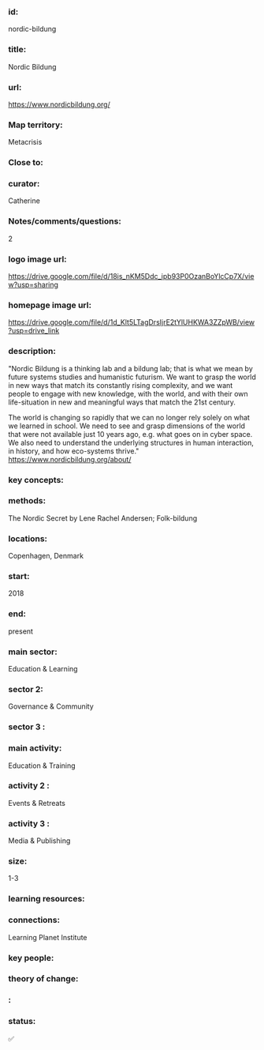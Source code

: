 ### id: 
  nordic-bildung
### title: 
  Nordic Bildung
### url: 
  https://www.nordicbildung.org/
### Map territory: 
  Metacrisis
### Close to: 
  
### curator: 
  Catherine
### Notes/comments/questions: 
  2
### logo image url: 
  https://drive.google.com/file/d/18is_nKM5Ddc_ipb93P0OzanBoYlcCp7X/view?usp=sharing
### homepage image url: 
  https://drive.google.com/file/d/1d_Klt5LTagDrsIjrE2tYlUHKWA3ZZpWB/view?usp=drive_link
### description: 
  "Nordic Bildung is a thinking lab and a bildung lab; that is what we mean by future systems studies and humanistic futurism. We want to grasp the world in new ways that match its constantly rising complexity, and we want people to engage with new knowledge, with the world, and with their own life-situation in new and meaningful ways that match the 21st century.

The world is changing so rapidly that we can no longer rely solely on what we learned in school. We need to see and grasp dimensions of the world that were not available just 10 years ago, e.g. what goes on in cyber space. We also need to understand the underlying structures in human interaction, in history, and how eco-systems thrive."
https://www.nordicbildung.org/about/ 
### key concepts: 
  
### methods: 
  The Nordic Secret by Lene Rachel Andersen; Folk-bildung
### locations: 
  Copenhagen, Denmark
### start: 
  2018
### end: 
  present
### main sector: 
  Education & Learning
### sector 2: 
  Governance & Community
### sector 3 : 
  
### main activity: 
  Education & Training
### activity 2 : 
  Events & Retreats
### activity 3 : 
  Media & Publishing
### size: 
  1-3
### learning resources: 
  
### connections: 
  Learning Planet Institute
### key people: 
  
### theory of change: 
  
### : 
  
### status: 
  ✅
